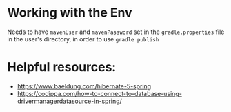 # Working with the Env

Needs to have `mavenUser` and `mavenPassword` set in the `gradle.properties` file
in the user's directory, in order to use `gradle publish`

# Helpful resources:

* https://www.baeldung.com/hibernate-5-spring
* https://codippa.com/how-to-connect-to-database-using-drivermanagerdatasource-in-spring/